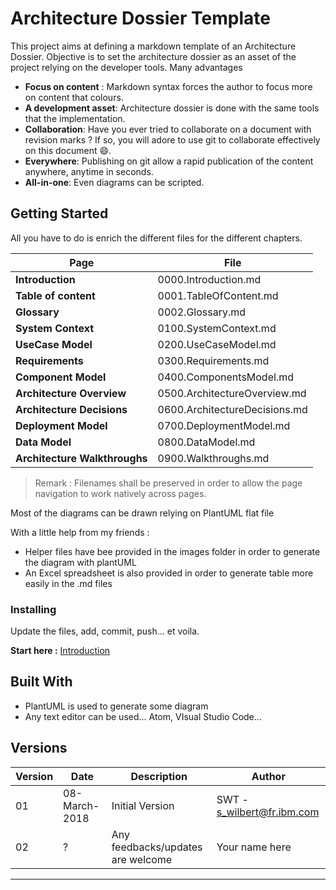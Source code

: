 # Architecture Dossier Template

This project aims at defining a markdown template of an Architecture Dossier.
Objective is to set the architecture dossier as an asset of the project relying on the developer tools.
Many advantages

- **Focus on content** : Markdown syntax forces the author to focus more on content that colours.
- **A development asset**: Architecture dossier is done with the same tools that the implementation.
- **Collaboration**: Have you ever tried to collaborate on a document with revision marks ? If so, you will adore to use git to collaborate effectively on this document :smile:.
- **Everywhere**: Publishing on git allow a rapid publication of the content anywhere, anytime in seconds.
- **All-in-one**: Even diagrams can be scripted.

## Getting Started

All you have to do is enrich the different files for the different chapters.

| **Page**                      | **File**                      |
| ----------------------------- | ----------------------------- |
| **Introduction**              | 0000.Introduction.md          |
| **Table of content**          | 0001.TableOfContent.md        |
| **Glossary**                  | 0002.Glossary.md              |
| **System Context**            | 0100.SystemContext.md         |
| **UseCase Model**             | 0200.UseCaseModel.md          |
| **Requirements**              | 0300.Requirements.md          |
| **Component Model**           | 0400.ComponentsModel.md       |
| **Architecture Overview**     | 0500.ArchitectureOverview.md  |
| **Architecture Decisions**    | 0600.ArchitectureDecisions.md |
| **Deployment Model**          | 0700.DeploymentModel.md       |
| **Data Model**                | 0800.DataModel.md             |
| **Architecture Walkthroughs** | 0900.Walkthroughs.md          |

> Remark : Filenames shall be preserved in order to allow the page navigation to work natively across pages.

Most of the diagrams can be drawn relying on PlantUML flat file

With a little help from my friends  :

- Helper files have bee provided in the images folder in order to generate the diagram with plantUML
- An Excel spreadsheet is also provided in order to generate table more easily in the .md files

### Installing

Update the files, add, commit, push... et voila.

**Start here :**  [Introduction](./ArchitectureDossier/0000.Introduction.md)

## Built With

- PlantUML is used to generate some diagram
- Any text editor can be used...  Atom, VIsual Studio Code...

## Versions

| Version | Date          | Description                       | Author                     |
| ------- | ------------- | --------------------------------- | -------------------------- |
| 01      | 08-March-2018 | Initial Version                   | SWT - s_wilbert@fr.ibm.com |
| 02      | ?             | Any feedbacks/updates are welcome | Your name here             |

* * *
